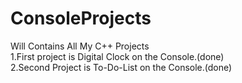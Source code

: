 # ConsoleProjects
Will Contains All My C++ Projects
<br>
1.First project is Digital Clock on the Console.(done)
<br>
2.Second Project is To-Do-List on the Console.(done)
